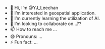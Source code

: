 - 👋 Hi, I’m @YJ_Leechan
- 👀 I’m interested in geospatial application.
- 🌱 I’m currently learning the utilization of AI.
- 💞️ I’m looking to collaborate on...??
- 📫 How to reach me ...
- 😄 Pronouns: ...
- ⚡ Fun fact: ...

<!---
YJLeechan/YJLeechan is a ✨ special ✨ repository because its `README.md` (this file) appears on your GitHub profile.
You can click the Preview link to take a look at your changes.
--->

